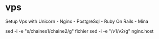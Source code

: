 # vps
Setup Vps with Unicorn - Nginx - PostgreSql - Ruby On Rails - Mina


sed -i -e "s/chaines1/chaine2/g" fichier
sed -i -e "/$v1/$v2/g" nginx.host
